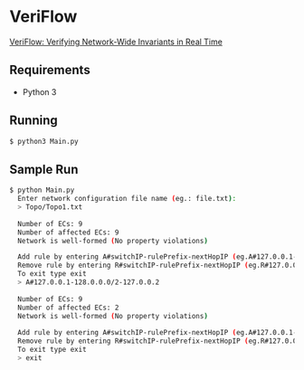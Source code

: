 # VeriFlow

[VeriFlow: Verifying Network-Wide Invariants in Real Time](https://www.usenix.org/system/files/conference/nsdi13/nsdi13-final100.pdf)

## Requirements
  - Python 3
 
## Running


```bash
$ python3 Main.py
```

## Sample Run

```bash
$ python Main.py
  Enter network configuration file name (eg.: file.txt):
  > Topo/Topo1.txt
  
  Number of ECs: 9
  Number of affected ECs: 9
  Network is well-formed (No property violations)

  Add rule by entering A#switchIP-rulePrefix-nextHopIP (eg.A#127.0.0.1-128.0.0.0/2-127.0.0.2)
  Remove rule by entering R#switchIP-rulePrefix-nextHopIP (eg.R#127.0.0.1-128.0.0.0/2-127.0.0.2)
  To exit type exit
  > A#127.0.0.1-128.0.0.0/2-127.0.0.2
  
  Number of ECs: 9
  Number of affected ECs: 2
  Network is well-formed (No property violations)
  
  Add rule by entering A#switchIP-rulePrefix-nextHopIP (eg.A#127.0.0.1-128.0.0.0/2-127.0.0.2)
  Remove rule by entering R#switchIP-rulePrefix-nextHopIP (eg.R#127.0.0.1-128.0.0.0/2-127.0.0.2)
  To exit type exit
  > exit
 ```

  
  
  
  
  


